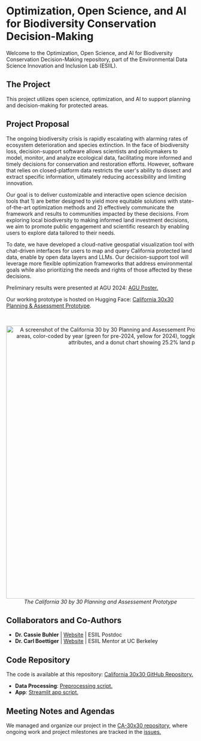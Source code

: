 

# Optimization, Open Science, and AI for Biodiversity Conservation Decision-Making 

Welcome to the Optimization, Open Science, and AI for Biodiversity Conservation Decision-Making repository, part of the Environmental Data Science Innovation and Inclusion Lab (ESIIL). 

## The Project 
This project utilizes open science, optimization, and AI to support planning and decision-making for protected areas.

## Project Proposal

The ongoing biodiversity crisis is rapidly escalating with alarming rates of ecosystem deterioration and species extinction. In the face of biodiversity loss, decision-support software allows scientists and policymakers to model, monitor, and analyze ecological data, facilitating more informed and timely decisions for conservation and restoration efforts. However, software that relies on closed-platform data restricts the user's ability to dissect and extract specific information, ultimately reducing accessibility and limiting innovation.

Our goal is to deliver customizable and interactive open science decision tools that 1) are better designed to yield more equitable solutions with state-of-the-art optimization methods and 2) effectively communicate the framework and results to communities impacted by these decisions. From exploring local biodiversity to making informed land investment decisions, we aim to promote public engagement and scientific research by enabling users to explore data tailored to their needs. 

To date, we have developed a cloud-native geospatial visualization tool with chat-driven interfaces for users to map and query California protected land data, enable by open data layers and LLMs. Our decision-support tool will leverage more flexible optimization frameworks that address environmental goals while also prioritizing the needs and rights of those affected by these decisions.

Preliminary results were presented at AGU 2024: [AGU Poster.](https://cassiebuhler.github.io/files/AGU24_poster_web_accessible.pdf)

Our working prototype is hosted on Hugging Face: [California 30x30 Planning & Assessment Prototype](https://huggingface.co/spaces/boettiger-lab/ca-30x30).

<br>
<p align="center">
<img width="730" alt="A screenshot of the California 30 by 30 Planning and Assessement Prototype with a map of protected areas, color-coded by year (green for pre-2024, yellow for 2024), toggles for grouping and filtering by attributes, and a donut chart showing 25.2% land protected." src="https://github.com/user-attachments/assets/94332e65-4506-479f-a75b-17387b98b023">
    <br><em>The California 30 by 30 Planning and Assessement Prototype</em>
</p>

## Collaborators and Co-Authors 

- **Dr. Cassie Buhler** | [Website](https://cassiebuhler.github.io/) |  ESIIL Postdoc
- **Dr. Carl Boettiger** | [Website](https://www.carlboettiger.info/) | ESIIL Mentor at UC Berkeley

## Code Repository

The code is available at this repository: [California 30x30 GitHub Repository.](https://github.com/boettiger-lab/ca-30x30)

- **Data Processing**: [Preprocessing script.](https://github.com/boettiger-lab/ca-30x30/blob/main/preprocess/preprocess.ipynb) 
- **App**: [Streamlit app script.](https://github.com/boettiger-lab/ca-30x30/blob/main/app/app.py)

## Meeting Notes and Agendas

We managed and organize our project in the [CA-30x30 repository](https://github.com/boettiger-lab/ca-30x30), where ongoing work and project milestones are tracked in the [issues.](https://github.com/boettiger-lab/ca-30x30/issues)

